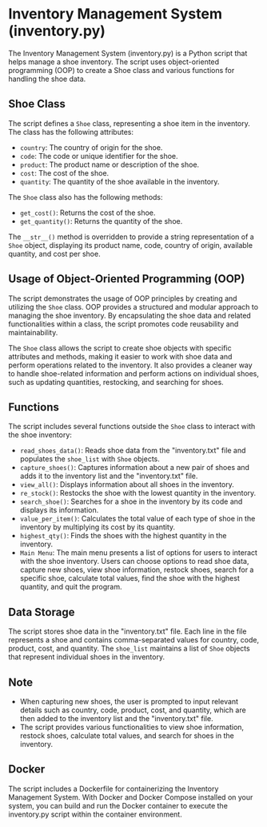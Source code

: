 # Inventory Management System (inventory.py)

The Inventory Management System (inventory.py) is a Python script that helps manage a shoe inventory. The script uses object-oriented programming (OOP) to create a Shoe class and various functions for handling the shoe data.

## Shoe Class

The script defines a `Shoe` class, representing a shoe item in the inventory. The class has the following attributes:

- `country`: The country of origin for the shoe.
- `code`: The code or unique identifier for the shoe.
- `product`: The product name or description of the shoe.
- `cost`: The cost of the shoe.
- `quantity`: The quantity of the shoe available in the inventory.

The `Shoe` class also has the following methods:

- `get_cost()`: Returns the cost of the shoe.
- `get_quantity()`: Returns the quantity of the shoe.

The `__str__()` method is overridden to provide a string representation of a `Shoe` object, displaying its product name, code, country of origin, available quantity, and cost per shoe.

## Usage of Object-Oriented Programming (OOP)

The script demonstrates the usage of OOP principles by creating and utilizing the `Shoe` class. OOP provides a structured and modular approach to managing the shoe inventory. By encapsulating the shoe data and related functionalities within a class, the script promotes code reusability and maintainability.

The `Shoe` class allows the script to create shoe objects with specific attributes and methods, making it easier to work with shoe data and perform operations related to the inventory. It also provides a cleaner way to handle shoe-related information and perform actions on individual shoes, such as updating quantities, restocking, and searching for shoes.

## Functions

The script includes several functions outside the `Shoe` class to interact with the shoe inventory:

- `read_shoes_data()`: Reads shoe data from the "inventory.txt" file and populates the `shoe_list` with `Shoe` objects.
- `capture_shoes()`: Captures information about a new pair of shoes and adds it to the inventory list and the "inventory.txt" file.
- `view_all()`: Displays information about all shoes in the inventory.
- `re_stock()`: Restocks the shoe with the lowest quantity in the inventory.
- `search_shoe()`: Searches for a shoe in the inventory by its code and displays its information.
- `value_per_item()`: Calculates the total value of each type of shoe in the inventory by multiplying its cost by its quantity.
- `highest_qty()`: Finds the shoes with the highest quantity in the inventory.
- `Main Menu`: The main menu presents a list of options for users to interact with the shoe inventory. Users can choose options to read shoe data, capture new shoes, view shoe information, restock shoes, search for a specific shoe, calculate total values, find the shoe with the highest quantity, and quit the program.

## Data Storage

The script stores shoe data in the "inventory.txt" file. Each line in the file represents a shoe and contains comma-separated values for country, code, product, cost, and quantity. The `shoe_list` maintains a list of `Shoe` objects that represent individual shoes in the inventory.

## Note

- When capturing new shoes, the user is prompted to input relevant details such as country, code, product, cost, and quantity, which are then added to the inventory list and the "inventory.txt" file.
- The script provides various functionalities to view shoe information, restock shoes, calculate total values, and search for shoes in the inventory.

## Docker

The script includes a Dockerfile for containerizing the Inventory Management System. With Docker and Docker Compose installed on your system, you can build and run the Docker container to execute the inventory.py script within the container environment.
